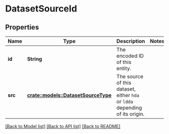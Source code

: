 # DatasetSourceId

## Properties

Name | Type | Description | Notes
------------ | ------------- | ------------- | -------------
**id** | **String** | The encoded ID of this entity. | 
**src** | [**crate::models::DatasetSourceType**](DatasetSourceType.md) | The source of this dataset, either `hda` or `ldda` depending of its origin. | 

[[Back to Model list]](../README.md#documentation-for-models) [[Back to API list]](../README.md#documentation-for-api-endpoints) [[Back to README]](../README.md)


